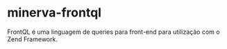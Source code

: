 # minerva-frontql
FrontQL é uma linguagem de queries para front-end para utilização com o Zend Framework.
